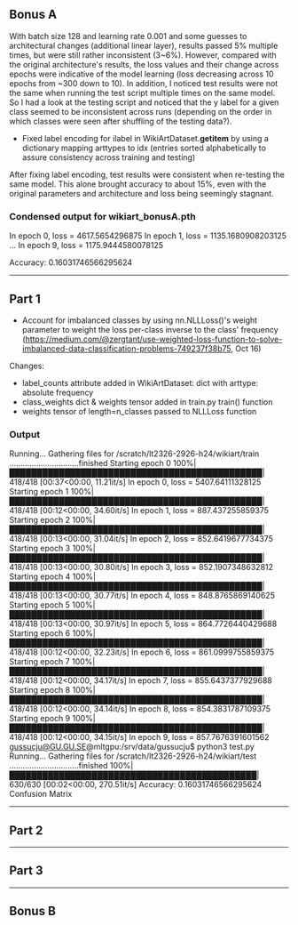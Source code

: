 ## Bonus A


With batch size 128 and learning rate 0.001 and some guesses to architectural changes (additional linear layer), results passed 5% multiple times, but were still rather inconsistent (3~6%). However, compared with the original architecture's results, the loss values and their change across epochs were indicative of the model learning (loss decreasing across 10 epochs from ~300 down to 10). In addition, I noticed test results were not the same when running the test script multiple times on the same model.  
So I had a look at the testing script and noticed that the y label for a given class seemed to be inconsistent across runs (depending on the order in which classes were seen after shuffling of the testing data?).

- Fixed label encoding for ilabel in WikiArtDataset.__getitem__ by using a dictionary mapping arttypes to idx (entries sorted alphabetically to assure consistency across training and testing)

After fixing label encoding, test results were consistent when re-testing the same model. This alone brought accuracy to about 15%, even with the original parameters and architecture and loss being seemingly stagnant.


### Condensed output for wikiart_bonusA.pth
In epoch 0, loss = 4617.5654296875
In epoch 1, loss = 1135.1680908203125
...
In epoch 9, loss = 1175.9444580078125

Accuracy: 0.16031746566295624

___

## Part 1

- Account for imbalanced classes by using nn.NLLLoss()'s weight parameter to weight the loss per-class inverse to the class' frequency (https://medium.com/@zergtant/use-weighted-loss-function-to-solve-imbalanced-data-classification-problems-749237f38b75, Oct 16)

Changes:
- label_counts attribute added in WikiArtDataset: dict with arttype: absolute frequency
- class_weights dict & weights tensor added in train.py train() function
- weights tensor of length=n_classes passed to NLLLoss function

### Output
Running...
Gathering files for /scratch/lt2326-2926-h24/wikiart/train
...............................finished
Starting epoch 0
100%|██████████████████████████████████████████████| 418/418 [00:37<00:00, 11.21it/s]
In epoch 0, loss = 5407.64111328125
Starting epoch 1
100%|██████████████████████████████████████████████| 418/418 [00:12<00:00, 34.60it/s]
In epoch 1, loss = 887.437255859375
Starting epoch 2
100%|██████████████████████████████████████████████| 418/418 [00:13<00:00, 31.04it/s]
In epoch 2, loss = 852.6419677734375
Starting epoch 3
100%|██████████████████████████████████████████████| 418/418 [00:13<00:00, 30.80it/s]
In epoch 3, loss = 852.1907348632812
Starting epoch 4
100%|██████████████████████████████████████████████| 418/418 [00:13<00:00, 30.77it/s]
In epoch 4, loss = 848.8765869140625
Starting epoch 5
100%|██████████████████████████████████████████████| 418/418 [00:13<00:00, 30.97it/s]
In epoch 5, loss = 864.7726440429688
Starting epoch 6
100%|██████████████████████████████████████████████| 418/418 [00:12<00:00, 32.23it/s]
In epoch 6, loss = 861.0999755859375
Starting epoch 7
100%|██████████████████████████████████████████████| 418/418 [00:12<00:00, 34.17it/s]
In epoch 7, loss = 855.6437377929688
Starting epoch 8
100%|██████████████████████████████████████████████| 418/418 [00:12<00:00, 34.14it/s]
In epoch 8, loss = 854.3831787109375
Starting epoch 9
100%|██████████████████████████████████████████████| 418/418 [00:12<00:00, 34.15it/s]
In epoch 9, loss = 857.7676391601562
gussucju@GU.GU.SE@mltgpu:/srv/data/gussucju$ python3 test.py 
Running...
Gathering files for /scratch/lt2326-2926-h24/wikiart/test
...............................finished
100%|█████████████████████████████████████████████| 630/630 [00:02<00:00, 270.51it/s]
Accuracy: 0.16031746566295624
Confusion Matrix

___

## Part 2

___

## Part 3

___

## Bonus B

